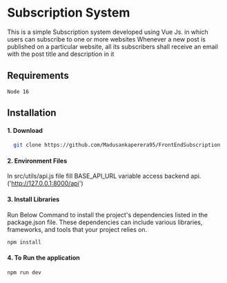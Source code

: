 # Subscription System

This is a simple Subscription system developed using Vue Js. in which users can subscribe to
one or more websites
Whenever a new post is published on a particular website, all its subscribers shall receive an email with the post
title and description in it

## Requirements
    Node 16

## Installation

#### 1. Download
```sh
  git clone https://github.com/Madusankaperera95/FrontEndSubscription
```

#### 2. Environment Files
In src/utils/api.js file fill BASE_API_URL variable access backend api.('http://127.0.0.1:8000/api')

#### 3. Install Libraries
Run Below Command to install the project's dependencies listed in the package.json file. These dependencies can include various libraries, frameworks, and tools that your project relies on.

       
```sh
npm install
```

#### 4. To Run the application

```sh
npm run dev
```
